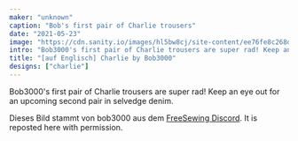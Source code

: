 ```yaml
---
maker: "unknown"
caption: "Bob's first pair of Charlie trousers"
date: "2021-05-23"
image: "https://cdn.sanity.io/images/hl5bw8cj/site-content/ee76fe8c268daeeccaf13b26086bd70e4f8537b0-1200x1600.jpg"
intro: "Bob3000's first pair of Charlie trousers are super rad! Keep an eye out for an upcoming second pair in selvedge denim."
title: "[auf Englisch] Charlie by Bob3000"
designs: ["charlie"]
---
```



Bob3000's first pair of Charlie trousers are super rad! Keep an eye out for an upcoming second pair in selvedge denim.

<Note>

Dieses Bild stammt von bob3000 aus dem [FreeSewing Discord](https://discord.freesewing.org/). It is reposted here with permission.

</Note>

